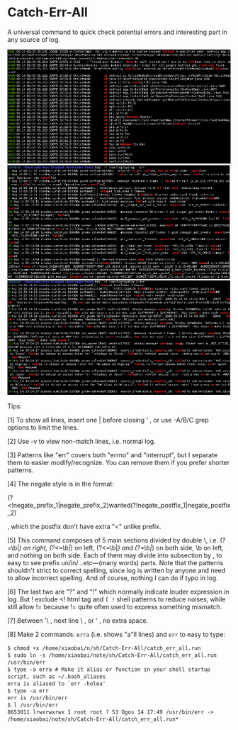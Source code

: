 # Catch-Err-All
 A universal command to quick check potential errors and interesting part in any source of log.

 ![Android](/sample_output1_android.png?raw=true "Sample output (Android)")
 ![Syslog](/sample_output2_syslog.png?raw=true "Sample output (syslog 1)")
 ![syslog2](/sample_output3_syslog.png?raw=true "Sample output (syslog 2)")


Tips:

[1] To show all lines, insert one | before closing ' , or use -A/B/C grep options to limit the lines.

[2] Use -v to view non-match lines, i.e. normal log.

[3] Patterns like "err" covers both "errno" and "interrupt", but I separate them to easier modify/recognize. You can remove them if you prefer shorter patterns.

[4] The negate style is in the format:

(?<!negate_prefix_1|negate_prefix_2)wanted(?!negate_postfix_1|negate_postfix_2)

, which the postfix don't have extra "<" unlike prefix.

[5] This command composes of 5 main sections divided by double \\, i.e. (?=\b|_) on right, (?<=\b|_) on left, (?<=\b|_) and (?=\b|_) on both side, \b on left, and nothing on both side. Each of them may divide into subsection by \, to easy to see prefix un/in/...etc—(many words) parts. Note that the patterns shouldn't strict to correct spelling, since log is written by anyone and need to allow incorrect spelling. And of course, nothing I can do if typo in log.

[6] The last two are "?" and "!" which normally indicate louder expression in log. But ! exclude <! html tag and `[ !` shell patterns to reduce noises, while still allow != because != quite often used to express something mismatch.

[7] Between '\ , next line \ , or ' , no extra space.

[8] Make 2 commands: `erra` (i.e. shows "a"ll lines) and `err` to easy to type:

    $ chmod +x /home/xiaobai/n/sh/Catch-Err-All/catch_err_all.run
    $ sudo ln -s /home/xiaobai/note/sh/Catch-Err-All/catch_err_all.run /usr/bin/err
    $ type -a erra # Make it alias or function in your shell startup script, such as ~/.bash_aliases
    erra is aliased to `err -holea'
    $ type -a err
    err is /usr/bin/err
    $ l /usr/bin/err
    8653011 lrwxrwxrwx 1 root root ? 53 Ogos 14 17:49 /usr/bin/err -> /home/xiaobai/note/sh/Catch-Err-All/catch_err_all.run*

